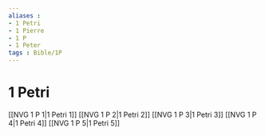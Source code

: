```yaml
---
aliases : 
- 1 Petri
- 1 Pierre
- 1 P
- 1 Peter
tags : Bible/1P
---
```


# 1 Petri

[[NVG 1 P 1|1 Petri 1]]
[[NVG 1 P 2|1 Petri 2]]
[[NVG 1 P 3|1 Petri 3]]
[[NVG 1 P 4|1 Petri 4]]
[[NVG 1 P 5|1 Petri 5]]
